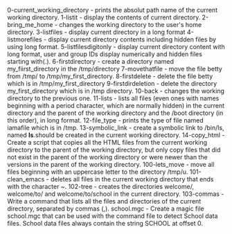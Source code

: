 0-current_working_directory - prints the absolut path name of the current working directory.
1-listit - display the contents of current directory.
2-bring_me_home - changes the working directory to the user's home directory.
3-listfiles - display current directory in a long format
4-listmorefiles - display current directory contents including hidden files by using long format.
5-listfilesdigitonly - display current directory content with long format, user and group IDs display numerically and hidden files starting with(.).
6-firstdirectory - create a directory named my_fiirst_directory in the /tmp/directory
7-movethatfile - move the file betty from /tmp/ to /tmp/my_first_directory.
8-firstdelete - delete the file betty which is in /tmp/my_first_directory
9-firstdirdeletion - delete the directory my_first_directory which is in /tmp directory.
10-back - changes the working directory to the previous one.
11-lists - lists all files (even ones with names beginning with a period character, which are normally hidden) in the current directory and the parent of the working directory and the /boot directory (in this order), in long format.
12-file_type - prints the type of file named iamafile which is in /tmp.
13-symbolic_link - create a symbolic link to /bin/ls, named __ls__.should be created in the current working directory.
14-copy_html - Create a script that copies all the HTML files from the current working directory to the parent of the working directory, but only copy files that did not exist in the parent of the working directory or were newer than the versions in the parent of the working directory.
100-lets_move - move all files beginning with an uppercase letter to the directory /tmp/u.
101-clean_emacs - deletes all files in the current working directory that ends with the character ~.
102-tree - creates the directories welcome/, welcome/to/ and welcome/to/school in the current directory.
103-commas - Write a command that lists all the files and directories of the current directory, separated by commas (,).
school.mgc - Create a magic file school.mgc that can be used with the command file to detect School data files. School data files always contain the string SCHOOL at offset 0.
